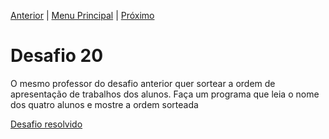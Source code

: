 [Anterior](Desafio019.md) | [Menu Principal](/README.md/) | [Próximo](Desafio021.md)  

# Desafio 20  

O mesmo professor do desafio anterior quer sortear a ordem de apresentação de trabalhos dos alunos. Faça um programa que leia o nome dos quatro alunos e mostre a ordem sorteada  

[Desafio resolvido](/Desafios/desafio020.py/)